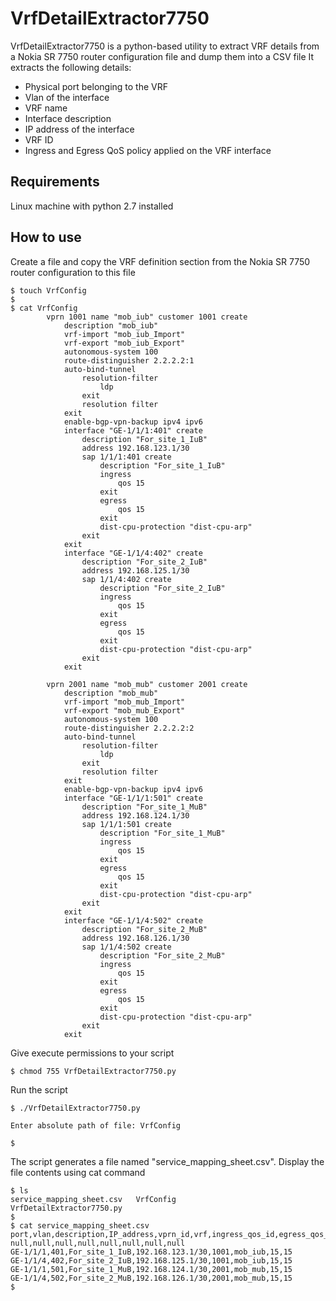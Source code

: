 # VrfDetailExtractor7750
VrfDetailExtractor7750 is a python-based utility to extract VRF details from a Nokia SR 7750 router configuration file and dump them into a CSV file
It extracts the following details:
- Physical port belonging to the VRF
- Vlan of the interface
- VRF name
- Interface description
- IP address of the interface
- VRF ID
- Ingress and Egress QoS policy applied on the VRF interface

## Requirements
Linux machine with python 2.7 installed

## How to use
Create a file and copy the VRF definition section from the Nokia SR 7750 router configuration to this file

```
$ touch VrfConfig
$
$ cat VrfConfig
        vprn 1001 name "mob_iub" customer 1001 create
            description "mob_iub"
            vrf-import "mob_iub_Import"
            vrf-export "mob_iub_Export"
            autonomous-system 100
            route-distinguisher 2.2.2.2:1
            auto-bind-tunnel
                resolution-filter
                    ldp
                exit
                resolution filter
            exit
            enable-bgp-vpn-backup ipv4 ipv6
            interface "GE-1/1/1:401" create
                description "For_site_1_IuB"
                address 192.168.123.1/30
                sap 1/1/1:401 create
                    description "For_site_1_IuB"
                    ingress
                        qos 15
                    exit
                    egress
                        qos 15
                    exit
                    dist-cpu-protection "dist-cpu-arp"
                exit
            exit
            interface "GE-1/1/4:402" create
                description "For_site_2_IuB"
                address 192.168.125.1/30
                sap 1/1/4:402 create
                    description "For_site_2_IuB"
                    ingress
                        qos 15
                    exit
                    egress
                        qos 15
                    exit
                    dist-cpu-protection "dist-cpu-arp"
                exit
            exit

        vprn 2001 name "mob_mub" customer 2001 create
            description "mob_mub"
            vrf-import "mob_mub_Import"
            vrf-export "mob_mub_Export"
            autonomous-system 100
            route-distinguisher 2.2.2.2:2
            auto-bind-tunnel
                resolution-filter
                    ldp
                exit
                resolution filter
            exit
            enable-bgp-vpn-backup ipv4 ipv6
            interface "GE-1/1/1:501" create
                description "For_site_1_MuB"
                address 192.168.124.1/30
                sap 1/1/1:501 create
                    description "For_site_1_MuB"
                    ingress
                        qos 15
                    exit
                    egress
                        qos 15
                    exit
                    dist-cpu-protection "dist-cpu-arp"
                exit
            exit
            interface "GE-1/1/4:502" create
                description "For_site_2_MuB"
                address 192.168.126.1/30
                sap 1/1/4:502 create
                    description "For_site_2_MuB"
                    ingress
                        qos 15
                    exit
                    egress
                        qos 15
                    exit
                    dist-cpu-protection "dist-cpu-arp"
                exit
            exit

```

Give execute permissions to your script
```
$ chmod 755 VrfDetailExtractor7750.py
```

Run the script
```
$ ./VrfDetailExtractor7750.py 

Enter absolute path of file: VrfConfig

$ 
```

The script generates a file named "service_mapping_sheet.csv". Display the file contents using cat command
```
$ ls
service_mapping_sheet.csv	VrfConfig                VrfDetailExtractor7750.py
$ 
$ cat service_mapping_sheet.csv 
port,vlan,description,IP_address,vprn_id,vrf,ingress_qos_id,egress_qos_id
null,null,null,null,null,null,null,null
GE-1/1/1,401,For_site_1_IuB,192.168.123.1/30,1001,mob_iub,15,15
GE-1/1/4,402,For_site_2_IuB,192.168.125.1/30,1001,mob_iub,15,15
GE-1/1/1,501,For_site_1_MuB,192.168.124.1/30,2001,mob_mub,15,15
GE-1/1/4,502,For_site_2_MuB,192.168.126.1/30,2001,mob_mub,15,15
$
```
